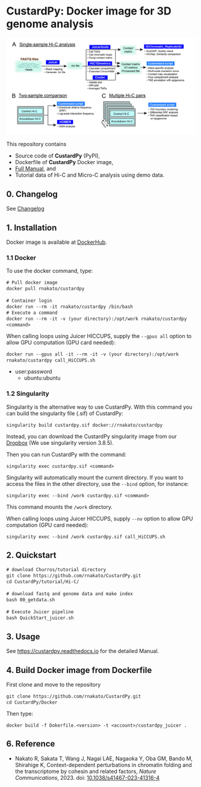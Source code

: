 # CustardPy: Docker image for 3D genome analysis

<img src = "image/CustardPy.jpg" width = 700ptx>

This repository contains
- Source code of **CustardPy** (PyPI),
- Dockerfile of **CustardPy** Docker image, 
- [Full Manual](https://custardpy.readthedocs.io), and
- Tutorial data of Hi-C and Micro-C analysis using demo data.

## 0. Changelog

See [Changelog](https://github.com/rnakato/CustardPy/blob/main/ChangeLog.md)

## 1. Installation

Docker image is available at [DockerHub](https://hub.docker.com/r/rnakato/custardpy).

### 1.1 Docker

To use the docker command, type:

    # Pull docker image
    docker pull rnakato/custardpy

    # Container login
    docker run --rm -it rnakato/custardpy /bin/bash
    # Execute a command
    docker run --rm -it -v (your directory):/opt/work rnakato/custardpy <command>

When calling loops using Juicer HICCUPS, supply the ``--gpus all`` option to allow GPU computation (GPU card needed):

    docker run --gpus all -it --rm -it -v (your directory):/opt/work rnakato/custardpy call_HiCCUPS.sh

- user:password
    - ubuntu:ubuntu

### 1.2 Singularity

Singularity is the alternative way to use CustardPy.
With this command you can build the singularity file (.sif) of CustardPy:

    singularity build custardpy.sif docker://rnakato/custardpy
    
Instead, you can download the CustardPy singularity image from our [Dropbox](https://www.dropbox.com/scl/fo/lptb68dirr9wcncy77wsv/h?rlkey=whhcaxuvxd1cz4fqoeyzy63bf&dl=0) (We use singularity version 3.8.5).

Then you can run CustardPy with the command:

    singularity exec custardpy.sif <command>

Singularity will automatically mount the current directory. If you want to access the files in the other directory, use the `--bind` option, for instance:

    singularity exec --bind /work custardpy.sif <command>

This command mounts the `/work` directory.

When calling loops using Juicer HICCUPS, supply ``--nv`` option to allow GPU computation (GPU card needed):

    singularity exec --bind /work custardpy.sif call_HiCCUPS.sh

## 2. Quickstart

    # download Churros/tutorial directory
    git clone https://github.com/rnakato/CustardPy.git
    cd CustardPy/tutorial/Hi-C/

    # download fastq and genome data and make index
    bash 00_getdata.sh

    # Execute Juicer pipeline
    bash QuickStart_juicer.sh

## 3. Usage

See https://custardpy.readthedocs.io for the detailed Manual.

## 4. Build Docker image from Dockerfile

First clone and move to the repository

    git clone https://github.com/rnakato/CustardPy.git
    cd CustardPy/Docker

Then type:

    docker build -f Dokerfile.<version> -t <account>/custardpy_juicer .

## 6. Reference

- Nakato R, Sakata T, Wang J, Nagai LAE, Nagaoka Y, Oba GM, Bando M, Shirahige K, Context-dependent perturbations in chromatin folding and the transcriptome by cohesin and related factors, *Nature Communications*, 2023. doi: [10.1038/s41467-023-41316-4](https://www.nature.com/articles/s41467-023-41316-4)
